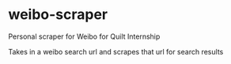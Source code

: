 # weibo-scraper
Personal scraper for Weibo for Quilt Internship

Takes in a weibo search url and scrapes that url for search results
